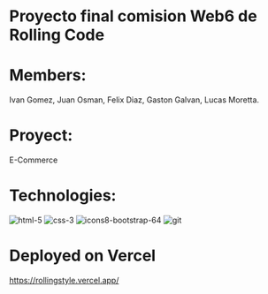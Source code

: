 #                           Proyecto final comision Web6 de Rolling Code

# Members:
Ivan Gomez, Juan Osman, Felix Diaz, Gaston Galvan, Lucas Moretta.

# Proyect:
E-Commerce

# Technologies:
![html-5](https://github.com/user-attachments/assets/796bc83b-a3d6-44f8-bee1-05f6197b374b) ![css-3](https://github.com/user-attachments/assets/e80a421b-c001-4e5d-ba2f-6c7b51dd1c0b) ![icons8-bootstrap-64](https://github.com/user-attachments/assets/2e823a6e-0c5c-4949-afa1-15b09f34561f) ![git](https://github.com/user-attachments/assets/8e2b798c-b656-4059-8916-accb05b0979c)


# Deployed on Vercel
https://rollingstyle.vercel.app/
  




